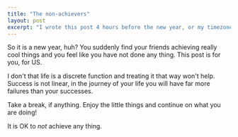 ```yaml
---
title: "The non-achievers"
layout: post
excerpt: "I wrote this post 4 hours before the new year, or my timezone's new year"
---
```


So it is a new year, huh? You suddenly find your friends achieving really cool things and you feel like you have not done any thing. This post is for you, for US.

I don't that life is a discrete function and treating it that way won't help. Success is not linear, in the journey of your life you will have far more failures than your successes. 

Take a break, if anything. Enjoy the little things and continue on what you are doing!

It is OK to *not* achieve any thing.